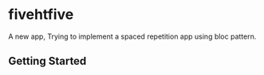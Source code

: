 # fivehtfive

A new app, Trying to implement a spaced repetition app using bloc pattern. 

## Getting Started


